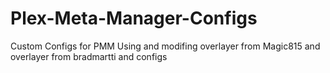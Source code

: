 # Plex-Meta-Manager-Configs
Custom Configs for PMM
Using and modifing overlayer from  Magic815 and overlayer from bradmartti and configs
